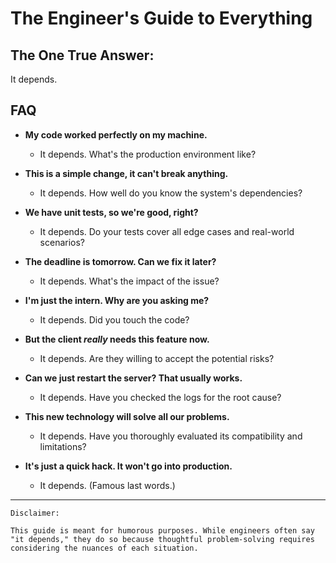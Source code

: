 # The Engineer's Guide to Everything

## The One True Answer:

It depends.

## FAQ

- **My code worked perfectly on my machine.**

  - It depends. What's the production environment like?

- **This is a simple change, it can't break anything.**

  - It depends. How well do you know the system's dependencies?

- **We have unit tests, so we're good, right?**

  - It depends. Do your tests cover all edge cases and real-world scenarios?

- **The deadline is tomorrow. Can we fix it later?**

  - It depends. What's the impact of the issue?

- **I'm just the intern. Why are you asking me?**

  - It depends. Did you touch the code?

- **But the client _really_ needs this feature now.**

  - It depends. Are they willing to accept the potential risks?

- **Can we just restart the server? That usually works.**

  - It depends. Have you checked the logs for the root cause?

- **This new technology will solve all our problems.**

  - It depends. Have you thoroughly evaluated its compatibility and limitations?

- **It's just a quick hack. It won't go into production.**
  - It depends. (Famous last words.)

---

```
Disclaimer:

This guide is meant for humorous purposes. While engineers often say "it depends," they do so because thoughtful problem-solving requires considering the nuances of each situation.
```

